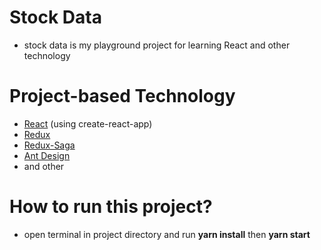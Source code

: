 # Stock Data

- stock data is my playground project for learning React and other technology

# Project-based Technology

- [React](https://reactjs.org/) (using create-react-app)
- [Redux](https://redux.js.org/)
- [Redux-Saga](https://github.com/redux-saga/redux-saga)
- [Ant Design](https://ant.design/)
- and other

# How to run this project?

- open terminal in project directory and run **yarn install** then **yarn start**
